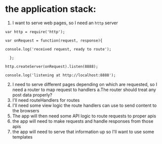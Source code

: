 # the application stack:

1. I want to serve web pages, so I need an `http` server

  `var http = require('http');`

  `var onRequest = function(request, response){`

  `console.log('received request, ready to route');`

  `  };`

  `http.createServer(onRequest).listen(8888);`

  `console.log('listening at http://localhost:8888');`


2. I need to serve different pages depending on which are requested, so I need a router to map request to handlers
    a.The router should treat any post data properly?
3. I'll need routeHandlers for routes
4. I'll need some view logic the route handlers can use to send content to the browsers
5. The app will then need some API logic to route requests to proper apis
6. the app will need to make requests and handle responses from those apis
7. the app will need to serve that information up so I'll want to use some templates
